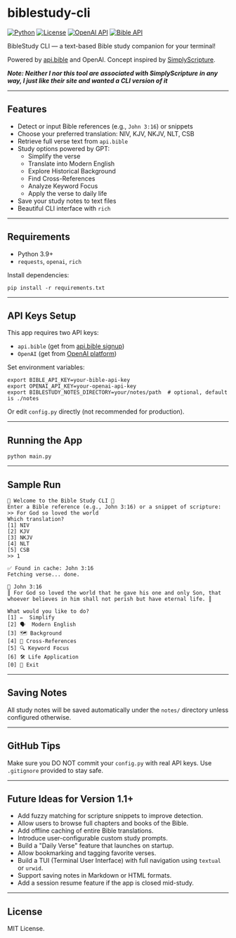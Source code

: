 # biblestudy-cli

[![Python](https://img.shields.io/badge/Python-3.9%2B-blue.svg)](https://www.python.org/)
[![License](https://img.shields.io/badge/License-MIT-green.svg)](LICENSE)
[![OpenAI API](https://img.shields.io/badge/API-OpenAI-blue.svg)](https://openai.com/)
[![Bible API](https://img.shields.io/badge/API-api.bible-blue.svg)](https://docs.api.bible/)

BibleStudy CLI — a text-based Bible study companion for your terminal!

Powered by [api.bible](https://docs.api.bible/) and OpenAI. Concept inspired by [SimplyScripture](https://mysimplyscripture.com/).

**<em>Note: Neither I nor this tool are associated with SimplyScripture in any way, I just like their site and wanted a CLI version of it</em>**

---

## Features

- Detect or input Bible references (e.g., `John 3:16`) or snippets
- Choose your preferred translation: NIV, KJV, NKJV, NLT, CSB
- Retrieve full verse text from `api.bible`
- Study options powered by GPT:
  - Simplify the verse
  - Translate into Modern English
  - Explore Historical Background
  - Find Cross-References
  - Analyze Keyword Focus
  - Apply the verse to daily life
- Save your study notes to text files
- Beautiful CLI interface with `rich`

---

## Requirements

- Python 3.9+
- `requests`, `openai`, `rich`

Install dependencies:

```
pip install -r requirements.txt
```

---

## API Keys Setup

This app requires two API keys:

- `api.bible` (get from [api.bible signup](https://docs.api.bible/))
- `OpenAI` (get from [OpenAI platform](https://platform.openai.com/account/api-keys))

Set environment variables:

```
export BIBLE_API_KEY=your-bible-api-key
export OPENAI_API_KEY=your-openai-api-key
export BIBLESTUDY_NOTES_DIRECTORY=your/notes/path  # optional, default is ./notes
```

Or edit `config.py` directly (not recommended for production).

---

## Running the App

```
python main.py
```

---

## Sample Run

```
📖 Welcome to the Bible Study CLI 📖
Enter a Bible reference (e.g., John 3:16) or a snippet of scripture:
>> For God so loved the world
Which translation?
[1] NIV
[2] KJV
[3] NKJV
[4] NLT
[5] CSB
>> 1

✅ Found in cache: John 3:16
Fetching verse... done.

📜 John 3:16
║ For God so loved the world that he gave his one and only Son, that whoever believes in him shall not perish but have eternal life. ║

What would you like to do?
[1] ✏️  Simplify
[2] 🗣️  Modern English
[3] 🗺️ Background
[4] 🔗 Cross-References
[5] 🔍 Keyword Focus
[6] 🛠️ Life Application
[0] 🚪 Exit
```

---

## Saving Notes

All study notes will be saved automatically under the `notes/` directory unless configured otherwise.

---

## GitHub Tips

Make sure you DO NOT commit your `config.py` with real API keys.
Use `.gitignore` provided to stay safe.

---

## Future Ideas for Version 1.1+

- Add fuzzy matching for scripture snippets to improve detection.
- Allow users to browse full chapters and books of the Bible.
- Add offline caching of entire Bible translations.
- Introduce user-configurable custom study prompts.
- Build a "Daily Verse" feature that launches on startup.
- Allow bookmarking and tagging favorite verses.
- Build a TUI (Terminal User Interface) with full navigation using `textual` or `urwid`.
- Support saving notes in Markdown or HTML formats.
- Add a session resume feature if the app is closed mid-study.

---

## License

MIT License.